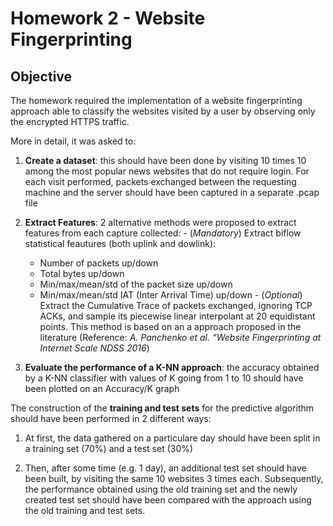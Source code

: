 # **Homework 2 - Website Fingerprinting**

## **Objective**
The homework required the implementation of a website fingerprinting approach able to classify the websites visited by a user by observing only the encrypted HTTPS traffic.

More in detail, it was asked to:
1.   **Create a dataset**: this should have been done by visiting 10 times 10
among the most popular news websites that do not require login. For each visit performed, packets exchanged between the requesting machine and the server should have been captured in a separate .pcap file

2.   **Extract Features**: 2 alternative methods were proposed to extract features from each capture collected:
    - (*Mandatory*) Extract biflow statistical feautures (both uplink and dowlink):
      - Number of packets up/down
      - Total bytes up/down
      - Min/max/mean/std of the packet size up/down
      - Min/max/mean/std IAT (Inter Arrival Time) up/down
    - (*Optional*) Extract the Cumulative Trace of packets exchanged, ignoring TCP ACKs, and sample its piecewise linear interpolant at 20 equidistant points. This method is based on an a approach proposed in the literature (Reference: *A. Panchenko et al. “Website Fingerprinting at Internet Scale NDSS 2016*)

3.   **Evaluate the performance of a K-NN approach**: the accuracy obtained by a K-NN classifier with values of K going from 1 to 10 should have been plotted on an Accuracy/K graph

The construction of the **training and test sets** for the predictive algorithm should have been performed in 2 different ways:
1.   At first, the data gathered on a particulare day should have been split in a training set (70%) and a test set (30%)

2.   Then, after some time (e.g. 1 day), an additional test set should have been built, by visiting the same 10 websites 3 times each. Subsequently, the performance obtained using the old training set and the newly created test set should have been compared with the approach using the old training and test sets.
